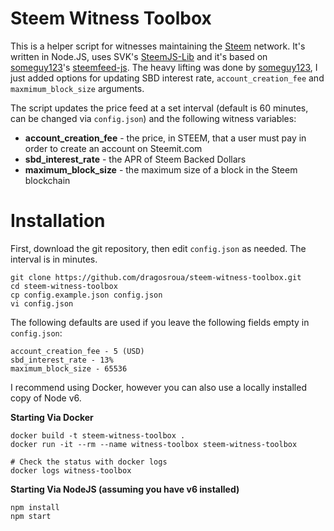 
Steem Witness Toolbox
============

This is a helper script for witnesses maintaining the [Steem](http:/steem.io) network. It's
written in Node.JS, uses SVK's [SteemJS-Lib](https://github.com/svk31/steemjs-lib) and it's based 
on [someguy123](https://github.com/someguy123)'s [steemfeed-js](https://github.com/Someguy123/steemfeed-js). 
The heavy lifting was done by [someguy123](https://github.com/someguy123), I just added 
options for updating SBD interest rate, `account_creation_fee` and `maxmimum_block_size` arguments.

The script updates the price feed at a set interval (default is 60 minutes, can be changed via `config.json`) and 
the following witness variables:

* **account_creation_fee** - the price, in STEEM, that a user must pay in order to create an account on Steemit.com
* **sbd_interest_rate** - the APR of Steem Backed Dollars
* **maximum_block_size** - the maximum size of a block in the Steem blockchain

Installation
========

First, download the git repository, then edit `config.json` as needed. The interval is in minutes.

```
git clone https://github.com/dragosroua/steem-witness-toolbox.git
cd steem-witness-toolbox
cp config.example.json config.json
vi config.json
```

The following defaults are used if you leave the following fields empty in `config.json`:

```
account_creation_fee - 5 (USD)
sbd_interest_rate - 13%
maximum_block_size - 65536
```

I recommend using Docker, however you can also use a locally installed copy of Node v6.

**Starting Via Docker**

```
docker build -t steem-witness-toolbox .
docker run -it --rm --name witness-toolbox steem-witness-toolbox

# Check the status with docker logs
docker logs witness-toolbox
```

**Starting Via NodeJS (assuming you have v6 installed)**
```
npm install
npm start
```
